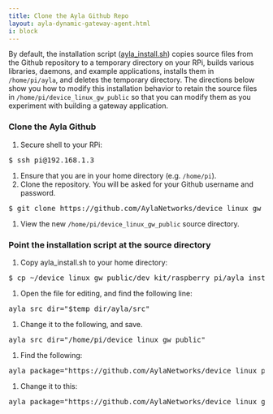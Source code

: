 ```yaml
---
title: Clone the Ayla Github Repo
layout: ayla-dynamic-gateway-agent.html
i: block
---
```


By default, the installation script ([ayla_install.sh](https://github.com/AylaNetworks/device_linux_gw_public/blob/master/dev_kit/raspberry_pi/ayla_install.sh)) copies source files from the Github repository to a temporary directory on your RPi, builds various libraries, daemons, and example applications, installs them in ```/home/pi/ayla```, and deletes the temporary directory. The directions below show you how to modify this installation behavior to retain the source files in ```/home/pi/device_linux_gw_public``` so that you can modify them as you experiment with building a gateway application. 

### Clone the Ayla Github

1. Secure shell to your RPi:
<pre class="light">
$ ssh pi@192.168.1.3
</pre>
1. Ensure that you are in your home directory (e.g. ```/home/pi```).
1. Clone the repository. You will be asked for your Github username and password.
<pre class="light">
$ git clone https&#58;//github.com/AylaNetworks/device_linux_gw_public.git
</pre>
1. View the new ```/home/pi/device_linux_gw_public``` source directory.

### Point the installation script at the source directory

1. Copy ayla_install.sh to your home directory:
<pre class="light">
$ cp ~/device_linux_gw_public/dev_kit/raspberry_pi/ayla_install.sh ~/ 
</pre>
1. Open the file for editing, and find the following line:
<pre class="light">
ayla_src_dir="$temp_dir/ayla/src"
</pre>
1. Change it to the following, and save.
<pre class="light">
ayla_src_dir="/home/pi/device_linux_gw_public"
</pre>
1. Find the following:
<pre class="light">
ayla_package="https&#58;//github.com/AylaNetworks/device_linux_public.git"
</pre>
1. Change it to this:
<pre class="light">
ayla_package="https&#58;//github.com/AylaNetworks/device_linux_gw_public.git"
</pre>
</ol>
